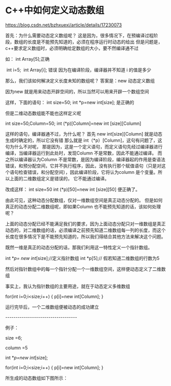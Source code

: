 # C++中如何定义动态数组

https://blog.csdn.net/bzhxuexi/article/details/17230073

首先：为什么需要动态定义数组呢？
 这是因为，很多情况下，在预编译过程阶段，数组的长度是不能预先知道的，必须在程序运行时动态的给出
 但是问题是，c++要求定义数组时，必须明确给定数组的大小，要不然编译通不过 

 如： int Array[5];正确

​    int i=5;
​    int Array[i]; 错误 因为在编译阶段，编译器并不知道 i 的值是多少

  那么，我们该如何解决定义长度未知的数组呢？
  答案是：new 动态定义数组 

  因为new 就是用来动态开辟空间的，所以当然可以用来开辟一个数组空间
  
  这样，下面的语句：
  int size=50;
  int *p=new int[size]; 是正确的
 
  但是二维动态数组能不能也这样定义呢
  
 int size=50,Column=50;
 int (*p)[Column]=new int [size][Column]

 这样的语句，编译器通不过，为什么呢？
 首先 new int[size][Column] 就是动态生成时确定的，所以它没有错
 那么就是 int（*p）[Column]，这句有问题了，这句为什么不对呢， 那是因为，这是一个定义语句，而定义语句先经过编译器进行编译，当编译器运行到此处时，发现Column 不是常数，因此不能通过编译。 而之所以编译器认为Column 不是常数，是因为编译阶段，编译器起的作用是查语法错误，和预分配空间，它并不执行程序，因此，没有执行那个赋值语句（只是对这个语句检查错误，和分配空间），因此编译阶段，它将认为column 是个变量。所以上面的二维数组定义是错误的， 它不能通过编译。

 改成这样：
 int size=50
 int (*p)[50]=new int [size][50]
 便正确了。

  由此可见，这种动态分配数组，仅对一维数组空间是真正动态分配的。
  但是如何真正的动态分配二维数组呢，即如果Column 也不能预先知道的话，该如何处理呢？
  
  上面的动态分配已经不能满足我们的要求，因为上面动态分配只对一维数组是真正动态的，对二维数组的话，必须编译之前预先知道二维数组每一列的长度，而这个长度在很多情况下是不能预先知道的，所以我们得结合其他方法来解决这个问题。
  
  既然一维是真正的动态分配的话，那我们利用这一特性定义一个指针数组。
  
  int **p= new int*[size];//定义指针数组 
  int *p[5];// 假若知道二维数组的行数为5

  然后对指针数组中的每一个指针分配一个一维数组空间，这样便动态定义了二维数组
 
  事实上，我认为指针数组的主要用途，就在于动态定义多维数组
  
  for(int i=0;i<size;i++)
  {
   p[i]=new int[Column];
  }
  
  运行完毕后，一个二维数组便被动态的成功建立

\-----------------------------------

 

例子：

 

  size =6;

 

  column =5

 

  int **p=new int*[size];

 

  for(int i=0;i<size;i++)
  {
   p[i]=new int[Column];
  }

 

 

 

所生成的动态数组如下图所示：